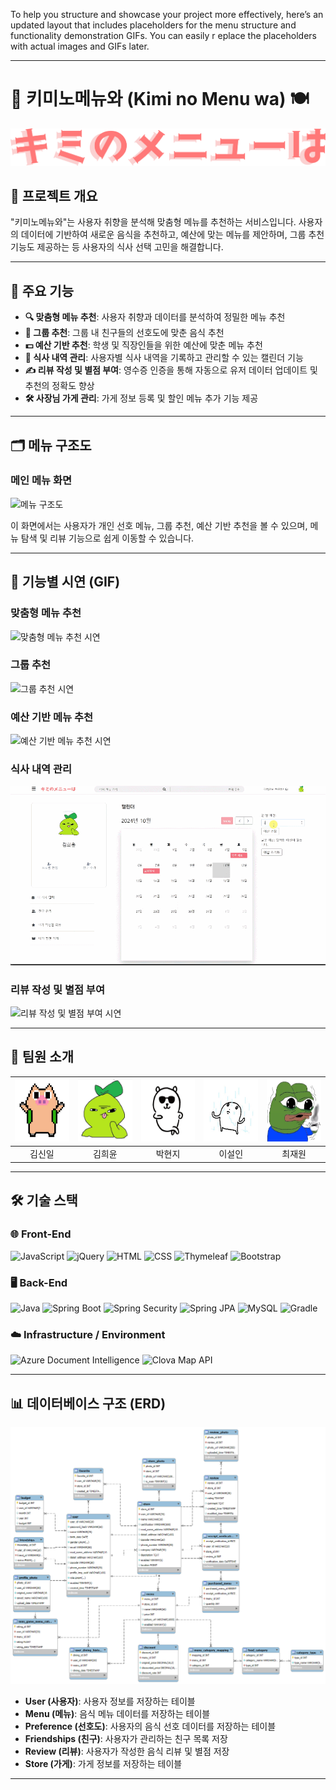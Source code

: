 To help you structure and showcase your project more effectively, here’s an updated layout that includes placeholders for the menu structure and functionality demonstration GIFs. You can easily r
eplace the placeholders with actual images and GIFs later.

---

# 🎯 키미노메뉴와 (Kimi no Menu wa) 🍽️

![Project Banner](images/logo.png) <!-- 프로젝트 배너 이미지를 여기에 추가 -->

## 📖 프로젝트 개요

"키미노메뉴와"는 사용자 취향을 분석해 맞춤형 메뉴를 추천하는 서비스입니다. 사용자의 데이터에 기반하여 새로운 음식을 추천하고, 예산에 맞는 메뉴를 제안하며, 그룹 추천 기능도 제공하는 등 사용자의 식사 선택 고민을 해결합니다.

---

## 🚀 주요 기능

- **🔍 맞춤형 메뉴 추천**: 사용자 취향과 데이터를 분석하여 정밀한 메뉴 추천
- **👥 그룹 추천**: 그룹 내 친구들의 선호도에 맞춘 음식 추천
- **💵 예산 기반 추천**: 학생 및 직장인들을 위한 예산에 맞춘 메뉴 추천
- **📅 식사 내역 관리**: 사용자별 식사 내역을 기록하고 관리할 수 있는 캘린더 기능
- **✍ 리뷰 작성 및 별점 부여**: 영수증 인증을 통해 자동으로 유저 데이터 업데이트 및 추천의 정확도 향상
- **🛠 사장님 가게 관리**: 가게 정보 등록 및 할인 메뉴 추가 기능 제공

---

## 🗂 메뉴 구조도

### **메인 메뉴 화면**
![메뉴 구조도](images/menu-structure.png) <!-- 메뉴 구조도 이미지 추가 -->

이 화면에서는 사용자가 개인 선호 메뉴, 그룹 추천, 예산 기반 추천을 볼 수 있으며, 메뉴 탐색 및 리뷰 기능으로 쉽게 이동할 수 있습니다.

---

## 🎥 기능별 시연 (GIF)

### **맞춤형 메뉴 추천**
![맞춤형 메뉴 추천 시연](gifs/menu-recommendation.gif) <!-- 맞춤형 메뉴 추천 기능 시연 GIF 추가 -->

### **그룹 추천**
![그룹 추천 시연](gifs/group-recommendation.gif) <!-- 그룹 추천 기능 시연 GIF 추가 -->

### **예산 기반 메뉴 추천**
![예산 기반 메뉴 추천 시연](gifs/budget-recommendation.gif) <!-- 예산 기반 메뉴 추천 기능 시연 GIF 추가 -->

### **식사 내역 관리**
![식사 내역 관리 시연](gifs/meal-history.gif) <!-- 식사 내역 관리 기능 시연 GIF 추가 -->

### **리뷰 작성 및 별점 부여**
![리뷰 작성 및 별점 부여 시연](gifs/review-and-rating.gif) <!-- 리뷰 작성 및 별점 부여 시연 GIF 추가 -->

---

## 👥 팀원 소개

| <center><img src="images/2.jpg" width="100px" height="100px"></center> | <center><img src="images/5.jpg" width="100px" height="100px"></center> | <center><img src="images/1.jpg" width="100px" height="100px"></center> | <center><img src="images/3.jpeg" width="100px" height="100px"></center> | <center><img src="images/4.jpg" width="100px" height="100px"></center> |
|------------------------------------------------------------------------|------------------------------------------------------------------------|------------------------------------------------------------------------|-------------------------------------------------------------------------|------------------------------------------------------------------------|
| <center>김신일</center>                                                   | <center>김희윤</center>                                                   | <center>박현지</center>                                                   | <center>이설인</center>                                                    | <center>최재원</center>                                                   |

---

## 🛠 기술 스택

### 🌐 **Front-End**
![JavaScript](https://img.shields.io/badge/JavaScript-FFD700?style=for-the-badge&logo=javascript&logoColor=black)
![jQuery](https://img.shields.io/badge/jQuery-0868AC?style=for-the-badge&logo=jquery&logoColor=white)
![HTML](https://img.shields.io/badge/HTML-E34F26?style=for-the-badge&logo=html5&logoColor=white)
![CSS](https://img.shields.io/badge/CSS-1572B6?style=for-the-badge&logo=css3&logoColor=white)
![Thymeleaf](https://img.shields.io/badge/Thymeleaf-39B54A?style=for-the-badge&logo=thymeleaf&logoColor=white)
![Bootstrap](https://img.shields.io/badge/Bootstrap-8E44AD?style=for-the-badge&logo=bootstrap&logoColor=white)

### 🖥 **Back-End**
![Java](https://img.shields.io/badge/Java-17-F3913E?style=for-the-badge&logo=openjdk&logoColor=white)
![Spring Boot](https://img.shields.io/badge/Spring%20Boot-3.3.3-6DB33F?style=for-the-badge&logo=spring-boot&logoColor=white)
![Spring Security](https://img.shields.io/badge/Spring%20Security-1ABC9C?style=for-the-badge&logo=spring-security&logoColor=white)
![Spring JPA](https://img.shields.io/badge/Spring%20JPA-27AE60?style=for-the-badge&logo=spring&logoColor=white)
![MySQL](https://img.shields.io/badge/MySQL-00758F?style=for-the-badge&logo=mysql&logoColor=white)
![Gradle](https://img.shields.io/badge/Gradle-1E8EAB?style=for-the-badge&logo=gradle&logoColor=white)

### ☁️ **Infrastructure / Environment**
![Azure Document Intelligence](https://img.shields.io/badge/Azure%20Document%20Intelligence-0078D4?style=for-the-badge&logo=microsoft-azure&logoColor=white)
![Clova Map API](https://img.shields.io/badge/Clova%20Map%20API-00C73C?style=for-the-badge&logo=naver&logoColor=white)

---

## 📊 데이터베이스 구조 (ERD)

![ERD Diagram](images/erd.png) <!-- ERD 다이어그램 이미지 추가 -->

- **User (사용자)**: 사용자 정보를 저장하는 테이블
- **Menu (메뉴)**: 음식 메뉴 데이터를 저장하는 테이블
- **Preference (선호도)**: 사용자의 음식 선호 데이터를 저장하는 테이블
- **Friendships (친구)**: 사용자가 관리하는 친구 목록 저장
- **Review (리뷰)**: 사용자가 작성한 음식 리뷰 및 별점 저장
- **Store (가게)**: 가게 정보를 저장하는 테이블

---

